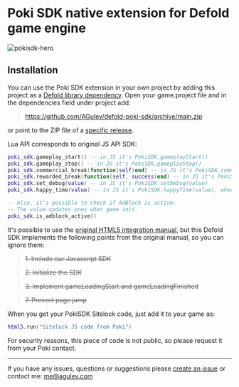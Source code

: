 # Poki SDK native extension for Defold game engine
![pokisdk-hero](https://user-images.githubusercontent.com/2209596/102117637-db1df480-3e3e-11eb-9822-db237f36c0f6.jpg)
## Installation

You can use the Poki SDK extension in your own project by adding this project as a [Defold library dependency](http://www.defold.com/manuals/libraries/).
Open your game.project file and in the dependencies field under project add:

>https://github.com/AGulev/defold-poki-sdk/archive/main.zip

or point to the ZIP file of a [specific release](https://github.com/AGulev/defold-poki-sdk/releases).

Lua API corresponds to original JS API SDK:

```lua
poki_sdk.gameplay_start() -- in JS it's PokiSDK.gameplayStart()
poki_sdk.gameplay_stop() -- in JS it's PokiSDK.gameplayStop()
poki_sdk.commercial_break(function(self)end) -- in JS it's PokiSDK.commercialBreak()
poki_sdk.rewarded_break(function(self, success)end) -- in JS it's PokiSDK.rewardedBreak()
poki_sdk.set_debug(value) -- in JS it's PokiSDK.setDebug(value)
poki_sdk.happy_time(value) -- in JS it's PokiSDK.happyTime(value), where value is between 0 and 1

-- Also, it's possible to check if AdBlock is active.
-- The value updates ones when game init.
poki_sdk.is_adblock_active()
```
It's possible to use the [original HTML5 integration manual](https://sdk.poki.com/html5/), but this Defold SDK implements the following points from the original manual, so you can ignore them:

>~~1. Include our Javascript SDK~~

>~~2. Initialize the SDK~~

>~~3. Implement gameLoadingStart and gameLoadingFinished~~

>~~7. Prevent page jump~~

When you get your PokiSDK Sitelock code, just add it to your game as:
```lua
html5.run("Sitelock JS code from Poki")
```
For security reasons, this piece of code is not public, so please request it from your Poki contact.

---

If you have any issues, questions or suggestions please [create an issue](https://github.com/AGulev/defold-poki-sdk/issues) or contact me: me@agulev.com
